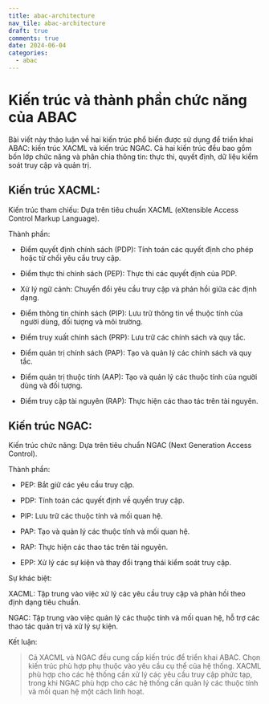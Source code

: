 ```yaml
---
title: abac-architecture
nav_tile: abac-architecture
draft: true 
comments: true
date: 2024-06-04
categories:
  - abac
---
```

# Kiến trúc và thành phần chức năng của ABAC

Bài viết này thảo luận về hai kiến trúc phổ biến được sử dụng để triển khai ABAC: kiến trúc XACML và kiến trúc NGAC. Cả hai kiến trúc đều bao gồm bốn lớp chức năng và phân chia thông tin: thực thi, quyết định, dữ liệu kiểm soát truy cập và quản trị.

## Kiến trúc XACML:

Kiến trúc tham chiếu: Dựa trên tiêu chuẩn XACML (eXtensible Access Control Markup Language).

Thành phần:

- Điểm quyết định chính sách (PDP): Tính toán các quyết định cho phép hoặc từ chối yêu cầu truy cập.

- Điểm thực thi chính sách (PEP): Thực thi các quyết định của PDP.

- Xử lý ngữ cảnh: Chuyển đổi yêu cầu truy cập và phản hồi giữa các định dạng.

- Điểm thông tin chính sách (PIP): Lưu trữ thông tin về thuộc tính của người dùng, đối tượng và môi trường.

- Điểm truy xuất chính sách (PRP): Lưu trữ các chính sách và quy tắc.

- Điểm quản trị chính sách (PAP): Tạo và quản lý các chính sách và quy tắc.

- Điểm quản trị thuộc tính (AAP): Tạo và quản lý các thuộc tính của người dùng và đối tượng.

- Điểm truy cập tài nguyên (RAP): Thực hiện các thao tác trên tài nguyên.

## Kiến trúc NGAC:

Kiến trúc chức năng: Dựa trên tiêu chuẩn NGAC (Next Generation Access Control).

Thành phần:

- PEP: Bắt giữ các yêu cầu truy cập.

- PDP: Tính toán các quyết định về quyền truy cập.

- PIP: Lưu trữ các thuộc tính và mối quan hệ.

- PAP: Tạo và quản lý các thuộc tính và mối quan hệ.

- RAP: Thực hiện các thao tác trên tài nguyên.
- EPP: Xử lý các sự kiện và thay đổi trạng thái kiểm soát truy cập.

Sự khác biệt:

XACML: Tập trung vào việc xử lý các yêu cầu truy cập và phản hồi theo định dạng tiêu chuẩn.

NGAC: Tập trung vào việc quản lý các thuộc tính và mối quan hệ, hỗ trợ các thao tác quản trị và xử lý sự kiện.

Kết luận:

> Cả XACML và NGAC đều cung cấp kiến trúc để triển khai ABAC. Chọn kiến trúc phù hợp phụ thuộc vào yêu cầu cụ thể của hệ thống. XACML phù hợp cho các hệ thống cần xử lý các yêu cầu truy cập phức tạp, trong khi NGAC phù hợp cho các hệ thống cần quản lý các thuộc tính và mối quan hệ một cách linh hoạt.